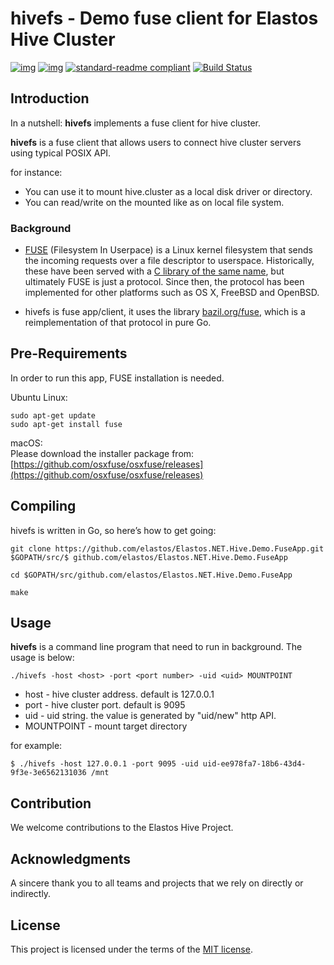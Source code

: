 # hivefs - Demo fuse client for Elastos Hive Cluster

[![img](https://camo.githubusercontent.com/9ff0f4b787066b705774659143d8b88f485119ff/68747470733a2f2f696d672e736869656c64732e696f2f62616467652f6d61646525323062792d456c6173746f732532306f72672d626c75652e7376673f7374796c653d666c61742d737175617265)](http://elastos.org)
[![img](https://camo.githubusercontent.com/85d19725dcd92c6f77a1d72a2e9b2b49c36489ab/68747470733a2f2f696d672e736869656c64732e696f2f62616467652f70726f6a6563742d486976652d626c75652e7376673f7374796c653d666c61742d737175617265)](http://elastos.org/)
[![standard-readme compliant](https://camo.githubusercontent.com/a7e665f337914171fa0b60a110690af78fc5d943/68747470733a2f2f696d672e736869656c64732e696f2f62616467652f7374616e646172642d2d726561646d652d4f4b2d677265656e2e7376673f7374796c653d666c61742d737175617265)](https://github.com/RichardLitt/standard-readme)
[![Build Status](https://camo.githubusercontent.com/d95d2cf5f0f2c8ebf5697026daaa4cbfaab6521e/68747470733a2f2f7472617669732d63692e6f72672f656c6173746f732f456c6173746f732e4e45542e486976652e495046532e7376673f6272616e63683d6d6173746572)](https://travis-ci.org/elastos/Elastos.NET.Hive.Cluster)

## Introduction

In a nutshell:
**hivefs** implements a fuse client for hive cluster.

**hivefs** is a fuse client that allows users to connect hive cluster servers using typical POSIX API.

for instance:
* You can use it to mount hive.cluster as a local disk driver or directory.
* You can read/write on the mounted like as on local file system.

### Background
- [FUSE](https://git.kernel.org/cgit/linux/kernel/git/torvalds/linux.git/tree/Documentation/filesystems/fuse.txt)
(Filesystem In Userpace) is a Linux kernel filesystem that sends the
incoming requests over a file descriptor to userspace. Historically,
these have been served with a
[C library of the same name](http://fuse.sourceforge.net/), but
ultimately FUSE is just a protocol. Since then, the protocol has been
implemented for other platforms such as OS X, FreeBSD and OpenBSD.

- hivefs is fuse app/client, it uses the library [bazil.org/fuse](http://bazil.org/fuse), which is a reimplementation of that
protocol in pure Go.

## Pre-Requirements

In order to run this app, FUSE installation is needed.

Ubuntu Linux:
```
sudo apt-get update
sudo apt-get install fuse
```

macOS:  
Please download the installer package from:
[https://github.com/osxfuse/osxfuse/releases](https://github.com/osxfuse/osxfuse/releases)

## Compiling
hivefs is written in Go, so here’s how to get going:
```
git clone https://github.com/elastos/Elastos.NET.Hive.Demo.FuseApp.git  $GOPATH/src/$ github.com/elastos/Elastos.NET.Hive.Demo.FuseApp

cd $GOPATH/src/github.com/elastos/Elastos.NET.Hive.Demo.FuseApp

make
```

## Usage

**hivefs** is a command line program that need to run in background. The usage is below:

```
./hivefs -host <host> -port <port number> -uid <uid> MOUNTPOINT
```
- host - hive cluster address. default is 127.0.0.1
- port - hive cluster port. default is 9095
- uid - uid string. the value is generated by "uid/new" http API. 
- MOUNTPOINT - mount target directory

for example:
```
$ ./hivefs -host 127.0.0.1 -port 9095 -uid uid-ee978fa7-18b6-43d4-9f3e-3e6562131036 /mnt
```

## Contribution

We welcome contributions to the Elastos Hive Project.

## Acknowledgments

A sincere thank you to all teams and projects that we rely on directly or indirectly.

## License
This project is licensed under the terms of the [MIT license](https://github.com/elastos/Elastos.Hive.Demo.FuseApp/blob/master/LICENSE).
